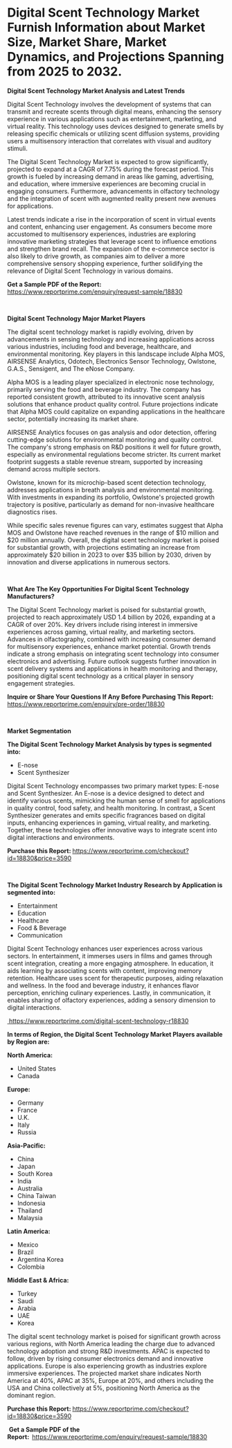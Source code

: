<p><h1>Digital Scent Technology Market Furnish Information about Market Size, Market Share, Market Dynamics, and Projections Spanning from 2025 to 2032.</h1></p><p><strong>Digital Scent Technology Market Analysis and Latest Trends</strong></p>
<p><p>Digital Scent Technology involves the development of systems that can transmit and recreate scents through digital means, enhancing the sensory experience in various applications such as entertainment, marketing, and virtual reality. This technology uses devices designed to generate smells by releasing specific chemicals or utilizing scent diffusion systems, providing users a multisensory interaction that correlates with visual and auditory stimuli.</p><p>The Digital Scent Technology Market is expected to grow significantly, projected to expand at a CAGR of 7.75% during the forecast period. This growth is fueled by increasing demand in areas like gaming, advertising, and education, where immersive experiences are becoming crucial in engaging consumers. Furthermore, advancements in olfactory technology and the integration of scent with augmented reality present new avenues for applications.</p><p>Latest trends indicate a rise in the incorporation of scent in virtual events and content, enhancing user engagement. As consumers become more accustomed to multisensory experiences, industries are exploring innovative marketing strategies that leverage scent to influence emotions and strengthen brand recall. The expansion of the e-commerce sector is also likely to drive growth, as companies aim to deliver a more comprehensive sensory shopping experience, further solidifying the relevance of Digital Scent Technology in various domains.</p></p>
<p><strong>Get a Sample PDF of the Report:&nbsp;</strong> <a href="https://www.reportprime.com/enquiry/request-sample/18830?utm_campaign=4556&utm_medium=2&utm_source=Github&utm_content=ia&utm_term=19052025&utm_id=digital-scent-technology">https://www.reportprime.com/enquiry/request-sample/18830</a></p>
<p>&nbsp;</p>
<p><strong>Digital Scent Technology Major Market Players</strong></p>
<p><p>The digital scent technology market is rapidly evolving, driven by advancements in sensing technology and increasing applications across various industries, including food and beverage, healthcare, and environmental monitoring. Key players in this landscape include Alpha MOS, AIRSENSE Analytics, Odotech, Electronics Sensor Technology, Owlstone, G.A.S., Sensigent, and The eNose Company.</p><p>Alpha MOS is a leading player specialized in electronic nose technology, primarily serving the food and beverage industry. The company has reported consistent growth, attributed to its innovative scent analysis solutions that enhance product quality control. Future projections indicate that Alpha MOS could capitalize on expanding applications in the healthcare sector, potentially increasing its market share.</p><p>AIRSENSE Analytics focuses on gas analysis and odor detection, offering cutting-edge solutions for environmental monitoring and quality control. The company's strong emphasis on R&D positions it well for future growth, especially as environmental regulations become stricter. Its current market footprint suggests a stable revenue stream, supported by increasing demand across multiple sectors.</p><p>Owlstone, known for its microchip-based scent detection technology, addresses applications in breath analysis and environmental monitoring. With investments in expanding its portfolio, Owlstone's projected growth trajectory is positive, particularly as demand for non-invasive healthcare diagnostics rises.</p><p>While specific sales revenue figures can vary, estimates suggest that Alpha MOS and Owlstone have reached revenues in the range of $10 million and $20 million annually. Overall, the digital scent technology market is poised for substantial growth, with projections estimating an increase from approximately $20 billion in 2023 to over $35 billion by 2030, driven by innovation and diverse applications in numerous sectors.</p></p>
<p>&nbsp;</p>
<p><strong>What Are The Key Opportunities For Digital Scent Technology Manufacturers?</strong></p>
<p><p>The Digital Scent Technology market is poised for substantial growth, projected to reach approximately USD 1.4 billion by 2026, expanding at a CAGR of over 20%. Key drivers include rising interest in immersive experiences across gaming, virtual reality, and marketing sectors. Advances in olfactography, combined with increasing consumer demand for multisensory experiences, enhance market potential. Growth trends indicate a strong emphasis on integrating scent technology into consumer electronics and advertising. Future outlook suggests further innovation in scent delivery systems and applications in health monitoring and therapy, positioning digital scent technology as a critical player in sensory engagement strategies.</p></p>
<p><strong>Inquire or Share Your Questions If Any Before Purchasing This Report:</strong> <a href="https://www.reportprime.com/enquiry/pre-order/18830?utm_campaign=4556&utm_medium=2&utm_source=Github&utm_content=ia&utm_term=19052025&utm_id=digital-scent-technology">https://www.reportprime.com/enquiry/pre-order/18830</a></p>
<p>&nbsp;</p>
<p><strong>Market Segmentation</strong></p>
<p><strong>The Digital Scent Technology Market Analysis by types is segmented into:</strong></p>
<p><ul><li>E-nose</li><li>Scent Synthesizer</li></ul></p>
<p><p>Digital Scent Technology encompasses two primary market types: E-nose and Scent Synthesizer. An E-nose is a device designed to detect and identify various scents, mimicking the human sense of smell for applications in quality control, food safety, and health monitoring. In contrast, a Scent Synthesizer generates and emits specific fragrances based on digital inputs, enhancing experiences in gaming, virtual reality, and marketing. Together, these technologies offer innovative ways to integrate scent into digital interactions and environments.</p></p>
<p><strong>Purchase this Report:&nbsp;</strong><a href="https://www.reportprime.com/checkout?id=18830&price=3590&utm_campaign=4556&utm_medium=2&utm_source=Github&utm_content=ia&utm_term=19052025&utm_id=digital-scent-technology">https://www.reportprime.com/checkout?id=18830&price=3590</a></p>
<p>&nbsp;</p>
<p><strong>The Digital Scent Technology Market Industry Research by Application is segmented into:</strong></p>
<p><ul><li>Entertainment</li><li>Education</li><li>Healthcare</li><li>Food & Beverage</li><li>Communication</li></ul></p>
<p><p>Digital Scent Technology enhances user experiences across various sectors. In entertainment, it immerses users in films and games through scent integration, creating a more engaging atmosphere. In education, it aids learning by associating scents with content, improving memory retention. Healthcare uses scent for therapeutic purposes, aiding relaxation and wellness. In the food and beverage industry, it enhances flavor perception, enriching culinary experiences. Lastly, in communication, it enables sharing of olfactory experiences, adding a sensory dimension to digital interactions.</p></p>
<p><a href="https://www.reportprime.com/digital-scent-technology-r18830?utm_campaign=4556&utm_medium=2&utm_source=Github&utm_content=ia&utm_term=19052025&utm_id=digital-scent-technology">&nbsp;https://www.reportprime.com/digital-scent-technology-r18830</a></p>
<p><strong>In terms of Region, the Digital Scent Technology Market Players available by Region are:</strong></p>
<p>
    <p> <strong> North America: </strong>
        <ul>
            <li>United States</li>
            <li>Canada</li>
        </ul>
        </p> 
    <p> <strong> Europe: </strong>
        <ul>
            <li>Germany</li>
            <li>France</li>
            <li>U.K.</li>
            <li>Italy</li>
            <li>Russia</li>
        </ul>
        </p> 
    <p> <strong> Asia-Pacific: </strong>
        <ul>
            <li>China</li>
            <li>Japan</li>
            <li>South Korea</li>
            <li>India</li>
            <li>Australia</li>
            <li>China Taiwan</li>
            <li>Indonesia</li>
            <li>Thailand</li>
            <li>Malaysia</li>
        </ul>
        </p> 
    <p> <strong> Latin America: </strong>
        <ul>
            <li>Mexico</li>
            <li>Brazil</li>
            <li>Argentina Korea</li>
            <li>Colombia</li>
        </ul>
        </p> 
    <p> <strong> Middle East & Africa: </strong>
        <ul>
            <li>Turkey</li>
            <li>Saudi</li>
            <li>Arabia</li>
            <li>UAE</li>
            <li>Korea</li>
        </ul>
    </p>
    </p>
<p><p>The digital scent technology market is poised for significant growth across various regions, with North America leading the charge due to advanced technology adoption and strong R&D investments. APAC is expected to follow, driven by rising consumer electronics demand and innovative applications. Europe is also experiencing growth as industries explore immersive experiences. The projected market share indicates North America at 40%, APAC at 35%, Europe at 20%, and others including the USA and China collectively at 5%, positioning North America as the dominant region.</p></p>
<p><strong>Purchase this Report: </strong><a href="https://www.reportprime.com/checkout?id=18830&price=3590&utm_campaign=4556&utm_medium=2&utm_source=Github&utm_content=ia&utm_term=19052025&utm_id=digital-scent-technology">https://www.reportprime.com/checkout?id=18830&price=3590</a></p>
<p>&nbsp;<strong>Get a Sample PDF of the Report:&nbsp;&nbsp;</strong><a href="https://www.reportprime.com/enquiry/request-sample/18830?utm_campaign=4556&utm_medium=2&utm_source=Github&utm_content=ia&utm_term=19052025&utm_id=digital-scent-technology">https://www.reportprime.com/enquiry/request-sample/18830</a></p>
<p><strong></strong></p>
<p><p></p><p></p><p></p></p>